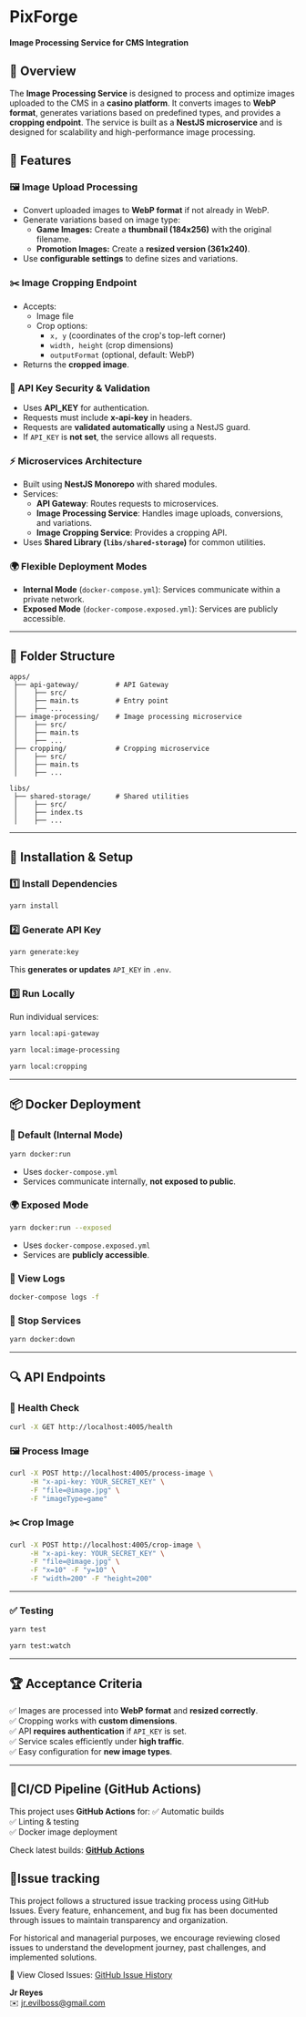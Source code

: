 # PixForge
#### Image Processing Service for CMS Integration

## 📌 Overview
The **Image Processing Service** is designed to process and optimize images uploaded to the CMS in a **casino platform**. It converts images to **WebP format**, generates variations based on predefined types, and provides a **cropping endpoint**. The service is built as a **NestJS microservice** and is designed for scalability and high-performance image processing.

## 🚀 Features
### 🖼 Image Upload Processing
- Convert uploaded images to **WebP format** if not already in WebP.
- Generate variations based on image type:
    - **Game Images:** Create a **thumbnail (184x256)** with the original filename.
    - **Promotion Images:** Create a **resized version (361x240)**.
- Use **configurable settings** to define sizes and variations.

### ✂️ Image Cropping Endpoint
- Accepts:
    - Image file
    - Crop options:
        - `x, y` (coordinates of the crop's top-left corner)
        - `width, height` (crop dimensions)
        - `outputFormat` (optional, default: WebP)
- Returns the **cropped image**.

### 🔑 API Key Security & Validation
- Uses **API_KEY** for authentication.
- Requests must include **x-api-key** in headers.
- Requests are **validated automatically** using a NestJS guard.
- If `API_KEY` is **not set**, the service allows all requests.

### ⚡ Microservices Architecture
- Built using **NestJS Monorepo** with shared modules.
- Services:
    - **API Gateway**: Routes requests to microservices.
    - **Image Processing Service**: Handles image uploads, conversions, and variations.
    - **Image Cropping Service**: Provides a cropping API.
- Uses **Shared Library (`libs/shared-storage`)** for common utilities.

### 🌍 Flexible Deployment Modes
- **Internal Mode** (`docker-compose.yml`): Services communicate within a private network.
- **Exposed Mode** (`docker-compose.exposed.yml`): Services are publicly accessible.

---

## 📂 Folder Structure
```
apps/
 ├── api-gateway/         # API Gateway
 │    ├── src/
 │    ├── main.ts         # Entry point
 │    ├── ...
 ├── image-processing/    # Image processing microservice
 │    ├── src/
 │    ├── main.ts
 │    ├── ...
 ├── cropping/            # Cropping microservice
 │    ├── src/
 │    ├── main.ts
 │    ├── ...

libs/
 ├── shared-storage/      # Shared utilities
 │    ├── src/
 │    ├── index.ts
 │    ├── ...
```

---

## 🔧 Installation & Setup
### 1️⃣ Install Dependencies
```sh
yarn install
```

### 2️⃣ Generate API Key
```sh
yarn generate:key
```
This **generates or updates** `API_KEY` in `.env`.

### 3️⃣ Run Locally
Run individual services:
```sh
yarn local:api-gateway
```
```sh
yarn local:image-processing
```
```sh
yarn local:cropping
```

---

## 📦 Docker Deployment
### 🚀 Default (Internal Mode)
```sh
yarn docker:run
```
- Uses `docker-compose.yml`
- Services communicate internally, **not exposed to public**.

### 🌍 Exposed Mode
```sh
yarn docker:run --exposed
```
- Uses `docker-compose.exposed.yml`
- Services are **publicly accessible**.

### 📜 View Logs
```sh
docker-compose logs -f
```

### 🛑 Stop Services
```sh
yarn docker:down
```

---

## 🔍 API Endpoints
### 🔑 Health Check
```sh
curl -X GET http://localhost:4005/health
```

### 🖼 Process Image
```sh
curl -X POST http://localhost:4005/process-image \
     -H "x-api-key: YOUR_SECRET_KEY" \
     -F "file=@image.jpg" \
     -F "imageType=game"
```

### ✂️ Crop Image
```sh
curl -X POST http://localhost:4005/crop-image \
     -H "x-api-key: YOUR_SECRET_KEY" \
     -F "file=@image.jpg" \
     -F "x=10" -F "y=10" \
     -F "width=200" -F "height=200"
```

---


### ✅ Testing
```sh
yarn test
```
```sh
yarn test:watch
```

---

## 🏆 Acceptance Criteria
✅ Images are processed into **WebP format** and **resized correctly**.  
✅ Cropping works with **custom dimensions**.  
✅ API **requires authentication** if `API_KEY` is set.  
✅ Service scales efficiently under **high traffic**.  
✅ Easy configuration for **new image types**.

---

## 🚦CI/CD Pipeline (GitHub Actions)
This project uses **GitHub Actions** for:
✅ Automatic builds  
✅ Linting & testing  
✅ Docker image deployment

Check latest builds: **[GitHub Actions](https://github.com/evilboss/PixForge/actions)**

## 📝Issue tracking
This project follows a structured issue tracking process using GitHub Issues. Every feature, enhancement, and bug fix has been documented through issues to maintain transparency and organization.

For historical and managerial purposes, we encourage reviewing closed issues to understand the development journey, past challenges, and implemented solutions.

📌 View Closed Issues: [GitHub Issue History](https://github.com/evilboss/PixForge/issues?q=is%3Aissue%20state%3Aclosed)

**Jr Reyes**  
✉️ [jr.evilboss@gmail.com](mailto:jr.evilboss@gmail.com)
